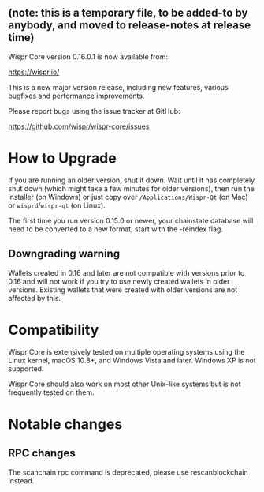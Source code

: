 ## (note: this is a temporary file, to be added-to by anybody, and moved to release-notes at release time)

Wispr Core version 0.16.0.1 is now available from:

  <https://wispr.io/>

This is a new major version release, including new features, various bugfixes
and performance improvements.

Please report bugs using the issue tracker at GitHub:

  <https://github.com/wispr/wispr-core/issues>


How to Upgrade
==============

If you are running an older version, shut it down. Wait until it has completely
shut down (which might take a few minutes for older versions), then run the
installer (on Windows) or just copy over `/Applications/Wispr-Qt` (on Mac)
or `wisprd`/`wispr-qt` (on Linux).

The first time you run version 0.15.0 or newer, your chainstate database will need to be converted to a
new format, start with the -reindex flag.


Downgrading warning
-------------------

Wallets created in 0.16 and later are not compatible with versions prior to 0.16
and will not work if you try to use newly created wallets in older versions. Existing
wallets that were created with older versions are not affected by this.

Compatibility
==============

Wispr Core is extensively tested on multiple operating systems using
the Linux kernel, macOS 10.8+, and Windows Vista and later. Windows XP is not supported.

Wispr Core should also work on most other Unix-like systems but is not
frequently tested on them.

Notable changes
===============


RPC changes
------------

The scanchain rpc command is deprecated, please use rescanblockchain instead.









